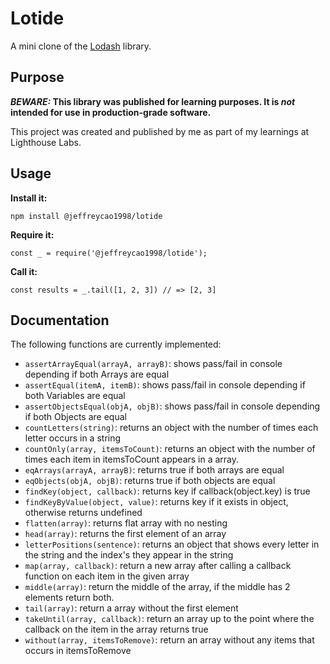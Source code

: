 # Lotide

A mini clone of the [Lodash](https://lodash.com) library.

## Purpose

**_BEWARE:_ This library was published for learning purposes. It is _not_ intended for use in production-grade software.**

This project was created and published by me as part of my learnings at Lighthouse Labs. 

## Usage

**Install it:**

`npm install @jeffreycao1998/lotide`

**Require it:**

`const _ = require('@jeffreycao1998/lotide');`

**Call it:**

`const results = _.tail([1, 2, 3]) // => [2, 3]`

## Documentation

The following functions are currently implemented:

* `assertArrayEqual(arrayA, arrayB)`: shows pass/fail in console depending if both Arrays are equal
* `assertEqual(itemA, itemB)`: shows pass/fail in console depending if both Variables are equal
* `assertObjectsEqual(objA, objB)`: shows pass/fail in console depending if both Objects are equal
* `countLetters(string)`: returns an object with the number of times each letter occurs in a string
* `countOnly(array, itemsToCount)`: returns an object with the number of times each item in itemsToCount appears in a array.
* `eqArrays(arrayA, arrayB)`: returns true if both arrays are equal
* `eqObjects(objA, objB)`: returns true if both objects are equal
* `findKey(object, callback)`: returns key if callback(object.key) is true
* `findKeyByValue(object, value)`: returns key if it exists in object, otherwise returns undefined
* `flatten(array)`: returns flat array with no nesting
* `head(array)`: returns the first element of an array
* `letterPositions(sentence)`: returns an object that shows every letter in the string and the index's they appear in the string
* `map(array, callback)`: return a new array after calling a callback function on each item in the given array
* `middle(array)`: return the middle of the array, if the middle has 2 elements return both.
* `tail(array)`: return a array without the first element
* `takeUntil(array, callback)`: return an array up to the point where the callback on the item in the array returns true
* `without(array, itemsToRemove)`: return an array without any items that occurs in itemsToRemove